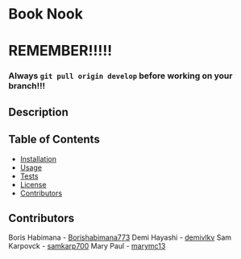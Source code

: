 # Book Nook

# REMEMBER!!!!!

### Always `git pull origin develop` before working on your branch!!!

## Description

## Table of Contents
- [Installation](#installation)
- [Usage](#usage)
- [Tests](#tests)
- [License](#license)
- [Contributors](#contributors)

## Contributors
Boris Habimana - [Borishabimana773](https://github.com/Borishabimana773)
Demi Hayashi - [demivlkv](https://github.com/demivlkv)
Sam Karpovck - [samkarp700](https://github.com/samkarp700)
Mary Paul - [marymc13](https://github.com/marymc13)